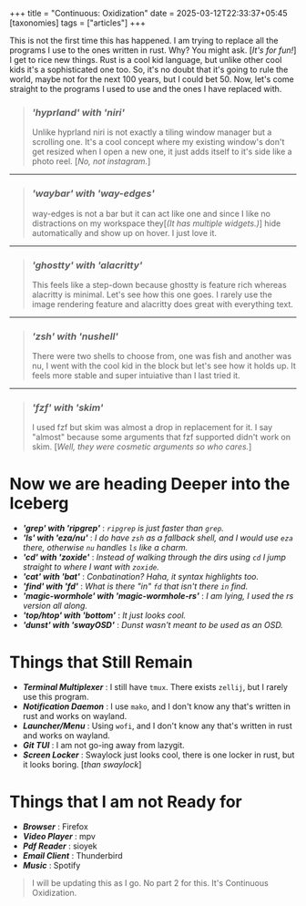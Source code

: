 +++
title = "Continuous: Oxidization"
date = 2025-03-12T22:33:37+05:45
[taxonomies] 
tags = ["articles"]
+++

This is not the first time this has happened. I am trying to replace all the programs I use
to the ones written in rust. Why? You might ask. [_It's for fun!_] I get to rice new things.
Rust is a cool kid language, but unlike other cool kids it's a sophisticated one too. So, it's
no doubt that it's going to rule the world, maybe not for the next 100 years, but I could bet 50.
Now, let's come straight to the programs I used to use and the ones I have replaced with.

> ### _'hyprland' with 'niri'_  
>
> Unlike hyprland niri is not exactly a tiling window manager but a scrolling one. It's a cool
> concept where my existing window's don't get resized when I open a new one, it just adds itself
> to it's side like a photo reel. [_No, not instagram._]
***

> ### _'waybar' with 'way-edges'_  
>
> way-edges is not a bar but it can act like one and since I like no distractions on my workspace
> they[_(It has multiple widgets.)_] hide automatically and show up on hover. I just love it.
***

> ### _'ghostty' with 'alacritty'_  
>
> This feels like a step-down because ghostty is feature rich whereas alacritty is minimal. Let's see
> how this one goes. I rarely use the image rendering feature and alacritty does great with everything text.
***

> ### _'zsh' with 'nushell'_  
>
> There were two shells to choose from, one was fish and another was nu, I went with the cool kid in the block but
> let's see how it holds up. It feels more stable and super intuiative than I last tried it.
***

> ### _'fzf' with 'skim'_  
>
> I used fzf but skim was almost a drop in replacement for it. I say "almost" because some arguments that fzf
> supported didn't work on skim. [_Well, they were cosmetic arguments so who cares._]

# Now we are heading Deeper into the Iceberg

- ___'grep' with 'ripgrep'___ : _`ripgrep` is just faster than `grep`._  
- ___'ls' with 'eza/nu'___ : _I do have `zsh` as a fallback shell, and I would use `eza` there, otherwise `nu` handles `ls`   like a charm._
- ___'cd' with 'zoxide'___ : _Instead of walking through the dirs using `cd` I jump straight to where I want with `zoxide`._  
- ___'cat' with 'bat'___ : _Conbatination? Haha, it syntax highlights too._  
- ___'find' with 'fd'___ : _What is there "in" `fd` that isn't there `in` find._  
- ___'magic-wormhole' with 'magic-wormhole-rs'___ : _I am lying, I used the rs version all along._  
- ___'top/htop' with 'bottom'___ : _It just looks cool._  
- ___'dunst' with 'swayOSD'___ : _Dunst wasn't meant to be used as an OSD._  

# Things that Still Remain

- ___Terminal Multiplexer___ : I still have `tmux`. There exists `zellij`, but I rarely use this program.
- ___Notification Daemon___ : I use `mako`, and I don't know any that's written in rust and works on wayland.
- ___Launcher/Menu___ : Using `wofi`, and I don't know any that's written in rust and works on wayland.
- ___Git TUI___ : I am not go-ing away from lazygit.
- ___Screen Locker___ : Swaylock just looks cool, there is one locker in rust, but it looks boring. [_than swaylock_]

# Things that I am not Ready for

- ___Browser___ : Firefox
- ___Video Player___ : mpv
- ___Pdf Reader___ : sioyek
- ___Email Client___ : Thunderbird
- ___Music___ : Spotify

> I will be updating this as I go. No part 2 for this. It's Continuous Oxidization.
